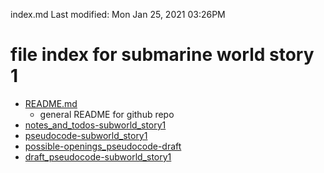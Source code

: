 index.md
Last modified: Mon Jan 25, 2021  03:26PM

# file index for submarine world story 1
* [README.md](README.md)
	* general README for github repo
* [notes_and_todos-subworld_story1](notes_and_todos-subworld_story1.wiki)
* [pseudocode-subworld_story1](pseudocode-subworld_story1.wiki)
* [possible-openings_pseudocode-draft](possible-openings_pseudocode-draft)
* [draft_pseudocode-subworld_story1](draft_pseudocode-subworld_story1.wiki)


